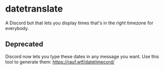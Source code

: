 # datetranslate
A Discord bot that lets you display times that's in the right timezone for everybody.
## Deprecated
Discord now lets you type these dates in any message you want. Use this tool to generate them: https://rauf.wtf/datetimecord/
